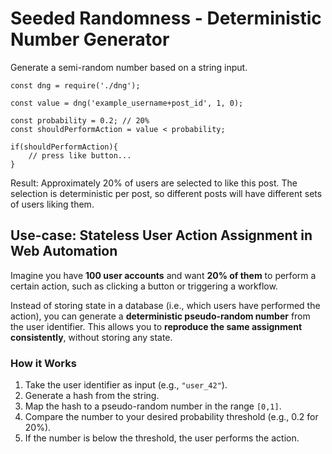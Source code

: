 # Seeded Randomness - Deterministic Number Generator

Generate a semi-random number based on a string input.

```
const dng = require('./dng');

const value = dng('example_username+post_id', 1, 0);

const probability = 0.2; // 20%
const shouldPerformAction = value < probability;

if(shouldPerformAction){
    // press like button...
}
```
Result: Approximately 20% of users are selected to like this post. The selection is deterministic per post, so different posts will have different sets of users liking them.

## Use-case: Stateless User Action Assignment in Web Automation

Imagine you have **100 user accounts** and want **20% of them** to perform a certain action, such as clicking a button or triggering a workflow.  

Instead of storing state in a database (i.e., which users have performed the action), you can generate a **deterministic pseudo-random number** from the user identifier. This allows you to **reproduce the same assignment consistently**, without storing any state.

### How it Works

1. Take the user identifier as input (e.g., `"user_42"`).  
2. Generate a hash from the string.  
3. Map the hash to a pseudo-random number in the range `[0,1]`.  
4. Compare the number to your desired probability threshold (e.g., 0.2 for 20%).  
5. If the number is below the threshold, the user performs the action.